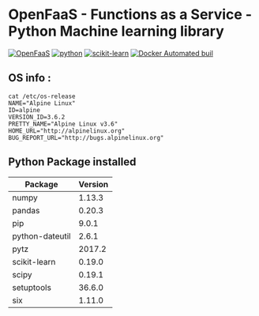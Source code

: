 # OpenFaaS - Functions as a Service - Python Machine learning library

[![OpenFaaS](https://img.shields.io/badge/openfaas-serverless-blue.svg)](https://www.openfaas.com)
[![python](https://img.shields.io/badge/python-3.6-blue.svg)](https://www.python.org/downloads/release/python-360/)
[![scikit-learn](https://badge.fury.io/py/scikit-learn.svg)](http://scikit-learn.org)
[![Docker Automated buil](https://img.shields.io/docker/automated/jrottenberg/ffmpeg.svg)]()

## OS info :
```
cat /etc/os-release
NAME="Alpine Linux"
ID=alpine
VERSION_ID=3.6.2
PRETTY_NAME="Alpine Linux v3.6"
HOME_URL="http://alpinelinux.org"
BUG_REPORT_URL="http://bugs.alpinelinux.org"
```
## Python Package installed
|Package         |Version|
|--------------- |-------|
|numpy           |1.13.3 |
|pandas          |0.20.3 |
|pip             |9.0.1  |
|python-dateutil |2.6.1  |
|pytz            |2017.2 |
|scikit-learn    |0.19.0 |
|scipy           |0.19.1 |
|setuptools      |36.6.0 |
|six             |1.11.0 |

